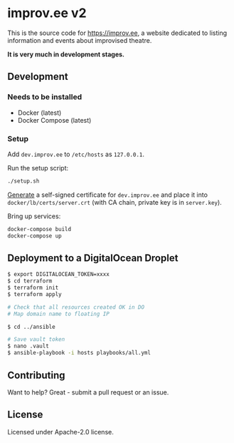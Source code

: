 # improv.ee v2

This is the source code for https://improv.ee, a website dedicated to listing information and events about improvised theatre.

**It is very much in development stages.**


## Development

### Needs to be installed

- Docker (latest)
- Docker Compose (latest)

### Setup

Add `dev.improv.ee` to `/etc/hosts` as `127.0.0.1`.

Run the setup script:

```bash
./setup.sh
```

[Generate](https://github.com/FiloSottile/mkcert) a self-signed certificate for `dev.improv.ee`
and place it into `docker/lb/certs/server.crt` (with CA chain, private key is in `server.key`).

Bring up services:

```bash
docker-compose build
docker-compose up
```

## Deployment to a DigitalOcean Droplet

```bash
$ export DIGITALOCEAN_TOKEN=xxxx
$ cd terraform
$ terraform init
$ terraform apply

# Check that all resources created OK in DO
# Map domain name to floating IP

$ cd ../ansible

# Save vault token
$ nano .vault 
$ ansible-playbook -i hosts playbooks/all.yml
```



## Contributing

Want to help? Great - submit a pull request or an issue.

## License

Licensed under Apache-2.0 license.